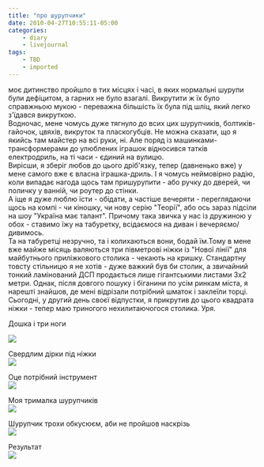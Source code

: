 ```yaml
---
title: "про шурупчики"
date: 2010-04-27T10:55:11-05:00
categories:
    - diary
    - livejournal
tags:
    - TBD
    - imported
---
```


моє дитинство пройшло в тих місцях і часі, в яких нормальні шурупи були дефіцитом, а гарних не було взагалі. Викрутити ж їх було справжньою мукою - переважна більшість їх була під шліц, який легко з'їдався викруткою.  
Водночас, мене чомусь дуже тягнуло до всих цих шурупчиків, болтиків-гайочок, цвяхів, викруток та пласкогубців. Не можна сказати, що я якийсь там майстер на всі руки, ні. Але поряд із машинками-трансформерами до улюблених іграшок відносився татків електродриль, на ті часи - єдиний на вулицю.  
Вирісши, я зберіг любов до цього дріб'язку, тепер (давненько вже) у мене самого вже є власна іграшка-дриль. І я чомусь неймовірно радію, коли випадає нагода щось там пришурупити - або ручку до дверей, чи поличку у ванній, чи роутер до стінки.  
А іще я дуже люблю їсти - обідати, а частіше вечеряти - переглядаючи щось на компі - чи кіношку, чи нову серію "Теорії", або ось зараз підсіли на шоу "Україна має талант". Причому така звичка у нас із дружиною у обох - ставимо їжу на табуретку, всідаємося на диван і вечеряємо/дивимось.   
Та на табуретці незручно, та і колихаються вони, бодай їм.Тому в мене вже майже місяць валяються три півметрові ніжки із "Нової лінії" для майбутнього приліжкового столика - чекають на кришку. Стандартну товсту стільницю я не хотів - дуже важкий був би столик, а звичайний тонкий ламінований ДСП продається лише гігантськими листами 3х2 метри. Однак, після довгого пошуку і біганини по усім ринкам міста, я нарешті знайшов, де мені відрізали потрібний шматок і заклеїли торці.  
Сьогодні, у другий день своєї відпустки, я прикрутив до цього квадрата ніжки - тепер маю триногого нехилитаючогося столика. Уря.

Дошка і три ноги  
  
[![](http://img-fotki.yandex.ru/get/6/disfinder.4/0_4d09c_170832f6_M.jpg)](http://fotki.yandex.ru/users/disfinder/view/315548/)

Свердлим дірки під ніжки  
[![](http://img-fotki.yandex.ru/get/7/disfinder.4/0_4d09d_4c8c6dbc_M.jpg)](http://fotki.yandex.ru/users/disfinder/view/315549/)

Оце потрібний інструмент  
[![](http://img-fotki.yandex.ru/get/4309/disfinder.4/0_4d0a3_a97a1ae9_M.jpg)](http://fotki.yandex.ru/users/disfinder/view/315555/)

Моя трималка шурупчиків  
[![](http://img-fotki.yandex.ru/get/4213/disfinder.4/0_4d0a8_18da64b9_M.jpg)](http://fotki.yandex.ru/users/disfinder/view/315560/)   
  
Шурупчик трохи обкусюєм, аби не пройшов наскрізь  
[![](http://img-fotki.yandex.ru/get/4211/disfinder.4/0_4d0a5_926fd2c2_M.jpg)](http://fotki.yandex.ru/users/disfinder/view/315557/)

Результат  
[![](http://img-fotki.yandex.ru/get/4309/disfinder.4/0_4d0ab_c6a7896d_M.jpg)](http://fotki.yandex.ru/users/disfinder/view/315563/)